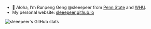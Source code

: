 - 👋 Aloha, I’m Runpeng Geng @sleeepeer from [Penn State](https://www.psu.edu/) and [WHU](https://en.whu.edu.cn/).
- My personal website: [sleeepeer.github.io](https://sleeepeer.github.io/)

![sleeepeer's GitHub stats](https://github-readme-stats.vercel.app/api?username=sleeepeer&show_icons=true&bg_color=00000000)
